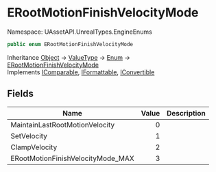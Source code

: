# ERootMotionFinishVelocityMode

Namespace: UAssetAPI.UnrealTypes.EngineEnums

```csharp
public enum ERootMotionFinishVelocityMode
```

Inheritance [Object](https://docs.microsoft.com/en-us/dotnet/api/system.object) → [ValueType](https://docs.microsoft.com/en-us/dotnet/api/system.valuetype) → [Enum](https://docs.microsoft.com/en-us/dotnet/api/system.enum) → [ERootMotionFinishVelocityMode](./uassetapi.unrealtypes.engineenums.erootmotionfinishvelocitymode.md)<br>
Implements [IComparable](https://docs.microsoft.com/en-us/dotnet/api/system.icomparable), [IFormattable](https://docs.microsoft.com/en-us/dotnet/api/system.iformattable), [IConvertible](https://docs.microsoft.com/en-us/dotnet/api/system.iconvertible)

## Fields

| Name | Value | Description |
| --- | --: | --- |
| MaintainLastRootMotionVelocity | 0 |  |
| SetVelocity | 1 |  |
| ClampVelocity | 2 |  |
| ERootMotionFinishVelocityMode_MAX | 3 |  |
